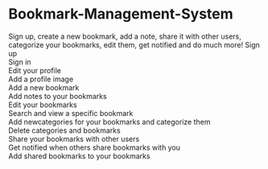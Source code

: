 # Bookmark-Management-System
Sign up, create a new bookmark, add a note, share it with other users, categorize your bookmarks, edit them, get notified and do much more!
Sign up  
Sign in  
Edit your profile  
Add a profile image  
Add a new bookmark  
Add notes to your bookmarks  
Edit your bookmarks  
Search and view a specific bookmark  
Add newcategories for your bookmarks and categorize them  
Delete categories and bookmarks  
Share your bookmarks with other users  
Get notified when others share bookmarks with you  
Add shared bookmarks to your bookmarks  
